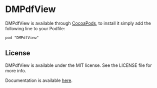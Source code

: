 # DMPdfView

DMPdfView is available through [CocoaPods](http://cocoapods.org), to install
it simply add the following line to your Podfile:

    pod "DMPdfView"

## License

DMPdfView is available under the MIT license. See the LICENSE file for more info.


Documentation is available [here](http://devmode.com/projects/dm-pdfview).
